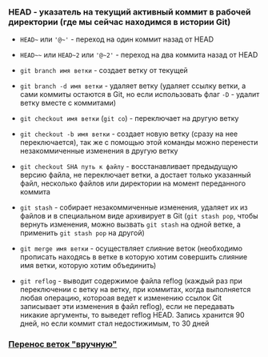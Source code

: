 ### **HEAD** - указатель на текущий активный коммит в рабочей директории (где мы сейчас находимся в истории Git)

- `HEAD~` или `'@~'` - переход на один коммит назад от HEAD
- `HEAD~~` или `HEAD~2` или `'@~2'` - переход на два коммита назад от HEAD


- `git branch имя ветки` - создает ветку от текущей
- `git branch -d имя ветки` - удаляет ветку (удаляет ссылку ветки, а сами коммиты остаются в Git, но если использовать флаг `-D` - удалит ветку вместе с коммитами)
- `git checkout имя ветки` (`git co`) - переключает на другую ветку
- `git checkout -b имя ветки` - создает новую ветку (сразу на нее переключается), так же с помощью этой команды можно перенести незакоммиченные изменения в другую ветку
- `git checkout SHA путь к файлу` - восстанавливает предыдущую версию файла, не переключает ветки, а достает только указанный файл, несколько файлов или директории на момент переданного коммита
- `git stash` - собирает незакоммиченные изменения, удаляет их из файлов и в специальном виде архивирует в Git (`git stash pop`, чтобы вернуть изменения, можно вызвать `git stash` на одной ветке, а применить `git stash pop` на другой)
- `git merge имя ветки` - осуществляет слияние веток (необходимо прописать находясь в ветке в которую хотим совершить слияние имя ветки, которую хотим объединить)
- `git reflog` - выводит содержимое файла reflog (каждый раз при переключении с ветку на ветку, при коммитах, когда выполняется любая операцию, котороая ведет к изменению ссылок Git записывает эти изменения в файл reflog), если не передавать никакие аргументы, то выведет reflog HEAD. Запись хранится 90 дней, но если коммит стал недостижимым, то 30 дней

### [Перенос веток "вручную"](https://www.youtube.com/watch?v=6oZG-pAeHRE&list=PLDyvV36pndZFHXjXuwA_NywNrVQO0aQqb&index=15)


